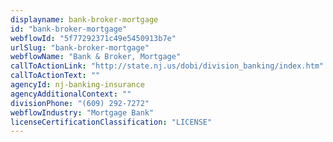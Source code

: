 ```yaml
---
displayname: bank-broker-mortgage
id: "bank-broker-mortgage"
webflowId: "5f77292371c49e5450913b7e"
urlSlug: "bank-broker-mortgage"
webflowName: "Bank & Broker, Mortgage"
callToActionLink: "http://state.nj.us/dobi/division_banking/index.htm"
callToActionText: ""
agencyId: nj-banking-insurance
agencyAdditionalContext: ""
divisionPhone: "(609) 292-7272"
webflowIndustry: "Mortgage Bank"
licenseCertificationClassification: "LICENSE"
---
```

